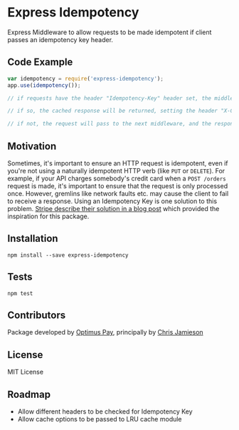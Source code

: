 # Express Idempotency

Express Middleware to allow requests to be made idempotent if client passes an idempotency key header.

## Code Example

```javascript
var idempotency = require('express-idempotency');
app.use(idempotency());

// if requests have the header "Idempotency-Key" header set, the middleware will check to see whether a cached response to this request has been stored

// if so, the cached response will be returned, setting the header "X-Cache": "HIT"

// if not, the request will pass to the next middleware, and the response will be stored in the cache, in order that subsequent responses with the same idempotency key can be returned from the cache.
```

## Motivation

Sometimes, it's important to ensure an HTTP request is idempotent, even if you're not using a naturally idempotent HTTP verb (like `PUT` or `DELETE`). For example, if your API charges somebody's credit card when a `POST /orders` request is made, it's important to ensure that the request is only processed once. However, gremlins like network faults etc. may cause the client to fail to receive a response. Using an Idempotency Key is one solution to this problem. [Stripe describe their solution in a blog post](https://stripe.com/blog/idempotency) which provided the inspiration for this package.

## Installation

`npm install --save express-idempotency`

## Tests

`npm test`

## Contributors

Package developed by [Optimus Pay](http://optimuspay.co.uk), principally by [Chris Jamieson](http://chrisjamieson.me)

## License

MIT License

## Roadmap

- Allow different headers to be checked for Idempotency Key
- Allow cache options to be passed to LRU cache module